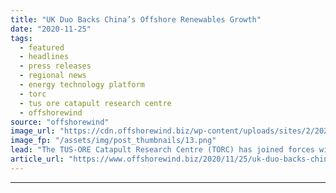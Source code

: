 ```yaml
---
title: "UK Duo Backs China’s Offshore Renewables Growth"
date: "2020-11-25"
tags: 
  - featured
  - headlines
  - press releases
  - regional news
  - energy technology platform
  - torc
  - tus ore catapult research centre
  - offshorewind
source: "offshorewind"
image_url: "https://cdn.offshorewind.biz/wp-content/uploads/sites/2/2020/11/24155141/UK-Duo-Backs-Chinas-Offshore-Renewables-Growth.png"
image_fp: "/assets/img/post_thumbnails/13.png"
lead: "The TUS-ORE Catapult Research Centre (TORC) has joined forces with the UK Energy Technology"
article_url: "https://www.offshorewind.biz/2020/11/25/uk-duo-backs-chinas-offshore-renewables-growth/"
---
```


---
